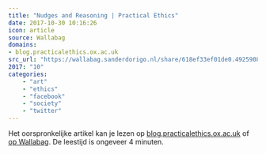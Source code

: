 ```yaml
---
title: "Nudges and Reasoning | Practical Ethics"
date: 2017-10-30 10:16:26
icon: article
source: Wallabag
domains:
- blog.practicalethics.ox.ac.uk
src_url: "https://wallabag.sanderdorigo.nl/share/618ef33ef01de0.49259080"
2017: "10"
categories:
    - "art"
    - "ethics"
    - "facebook"
    - "society"
    - "twitter"
---
```

Het oorspronkelijke artikel kan je lezen op [blog.practicalethics.ox.ac.uk](http://blog.practicalethics.ox.ac.uk/2017/05/nudges-and-reasoning/) of [op Wallabag](https://wallabag.sanderdorigo.nl/share/618ef33ef01de0.49259080). De leestijd is ongeveer 4 minuten.